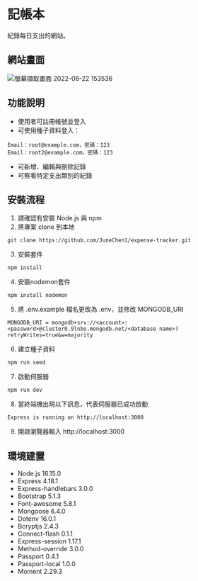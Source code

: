 # 記帳本
紀錄每日支出的網站。
## 網站畫面
![螢幕擷取畫面 2022-06-22 153536](https://user-images.githubusercontent.com/103798145/174973636-e22d6c90-9cac-4a2d-bc62-902a4c00fc76.jpg)
## 功能說明
+ 使用者可註冊帳號並登入
+ 可使用種子資料登入：
```
Email：root@example.com，密碼：123
Email：root2@example.com，密碼：123
```
+ 可新增、編輯與刪除記錄
+ 可察看特定支出類別的紀錄
## 安裝流程
1. 請確認有安裝 Node.js 與 npm
2. 將專案 clone 到本地
```
git clone https://github.com/JuneChen1/expense-tracker.git
```
3. 安裝套件
```
npm install
```
4. 安裝nodemon套件
```
npm install nodemon
```
5. 將 .env.example 檔名更改為 .env，並修改 MONGODB_URI
```
MONGODB_URI = mongodb+srv://<account>:<password>@cluster0.9lnbo.mongodb.net/<database name>?retryWrites=true&w=majority
```
6. 建立種子資料
```
npm run seed
```
7. 啟動伺服器
```
npm run dev
```
8. 當終端機出現以下訊息，代表伺服器已成功啟動
```
Express is running on http://localhost:3000
```
9. 開啟瀏覽器輸入 http://localhost:3000
## 環境建置
+ Node.js 16.15.0
+ Express 4.18.1
+ Express-handlebars 3.0.0
+ Bootstrap 5.1.3
+ Font-awesome 5.8.1
+ Mongoose 6.4.0
+ Dotenv 16.0.1
+ Bcryptjs 2.4.3
+ Connect-flash 0.1.1
+ Express-session 1.17.1
+ Method-override 3.0.0
+ Passport 0.4.1
+ Passport-local 1.0.0
+ Moment 2.29.3
